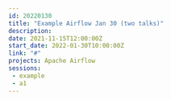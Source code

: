 ```yaml
---
id: 20220130
title: "Example Airflow Jan 30 (two talks)"
description: 
date: 2021-11-15T12:00:00Z
start_date: 2022-01-30T10:00:00Z
link: "#" 
projects: Apache Airflow
sessions: 
 - example
 - a1
---
```



